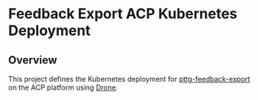 Feedback Export ACP Kubernetes Deployment
=

## Overview

This project defines the Kubernetes deployment for [pttg-feedback-export] on the ACP platform using [Drone].


[pttg-feedback-export]:            https://github.com/UKHomeOffice/pttg-feedback-export
[Drone]:                           https://drone.acp.homeoffice.gov.uk/UKHomeOffice/pttg-feedback-export
